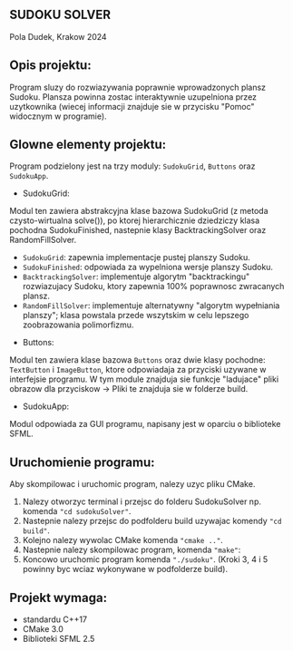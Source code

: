 SUDOKU SOLVER
-------------
Pola Dudek, Krakow 2024

## Opis projektu:

Program sluzy do rozwiazywania poprawnie wprowadzonych plansz Sudoku. Plansza powinna zostac interaktywnie uzupelniona przez uzytkownika (wiecej informacji znajduje sie w przycisku "Pomoc" widocznym w programie).

## Glowne elementy projektu:

Program podzielony jest na trzy moduly: `SudokuGrid`, `Buttons` oraz `SudokuApp`.

 * SudokuGrid:

Modul ten zawiera abstrakcyjna klase bazowa SudokuGrid (z metoda czysto-wirtualna solve()), po ktorej hierarchicznie dziedziczy klasa pochodna SudokuFinished, nastepnie klasy BacktrackingSolver oraz RandomFillSolver.

- `SudokuGrid`: zapewnia implementacje pustej planszy Sudoku.
- `SudokuFinished`: odpowiada za wypelniona wersje planszy Sudoku.
- `BacktrackingSolver`: implementuje algorytm "backtrackingu" rozwiazujacy Sudoku, ktory zapewnia 100% poprawnosc zwracanych plansz.
- `RandomFillSolver`: implementuje alternatywny "algorytm wypełniania planszy"; klasa powstala przede wszytskim w celu lepszego zoobrazowania polimorfizmu.

* Buttons:

Modul ten zawiera klase bazowa `Buttons` oraz dwie klasy pochodne: `TextButton` i `ImageButton`, ktore odpowiadaja za przyciski uzywane w interfejsie programu.
W tym module znajduja sie funkcje "ladujace" pliki obrazow dla przyciskow -> Pliki te znajduja sie w folderze build.

* SudokuApp:

Modul odpowiada za GUI programu, napisany jest w oparciu o biblioteke SFML.

## Uruchomienie programu:

Aby skompilowac i uruchomic program, nalezy uzyc pliku CMake.

1. Nalezy otworzyc terminal i przejsc do folderu SudokuSolver np. komenda `"cd sudokuSolver"`.
2. Nastepnie nalezy przejsc do podfolderu build uzywajac komendy `"cd build"`.
3. Kolejno nalezy wywolac CMake komenda `"cmake .."`.
4. Nastepnie nalezy skompilowac program, komenda `"make"`:
5. Koncowo uruchomic program komenda `"./sudoku"`.
(Kroki 3, 4 i 5 powinny byc wciaz wykonywane w podfolderze build).

## Projekt wymaga:

- standardu C++17
- CMake 3.0
- Biblioteki SFML 2.5

